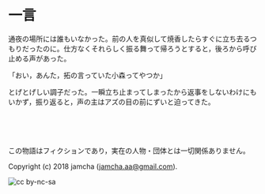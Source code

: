 

# 一言

通夜の場所には誰もいなかった。前の人を真似して焼香したらすぐに立ち去るつもりだったのに。仕方なくそれらしく振る舞って帰ろうとすると，後ろから呼び止める声があった。  

「おい，あんた，拓の言っていた小森ってやつか」  

とげとげしい調子だった。一瞬立ち止まってしまったから返事をしないわけにもいかず，振り返ると，声の主はアズの目の前にずいと迫ってきた。  

<br>  
<br>  

<br>  

この物語はフィクションであり，実在の人物・団体とは一切関係ありません。  

Copyright (c) 2018 jamcha (jamcha.aa@gmail.com).  

![cc by-nc-sa](https://i.creativecommons.org/l/by-nc-sa/4.0/88x31.png)  

